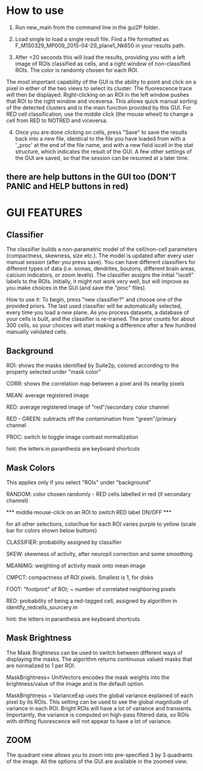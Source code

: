 # How to use

1) Run new_main from the command line in the gui2P folder. 

2) Load single to load a single result file. Find a file formatted as F_M150329_MP009_2015-04-29_plane1_Nk650 in your results path. 

3) After <20 seconds this will load the results, providing you with a left image of ROIs classified as cells, and a right window of non-classified ROIs. The color is randomly chosen for each ROI.

The most important capability of the GUI is the ability to point and click on a pixel in either of the two views to select its cluster. The fluorescence trace will then be displayed. Right-clicking on an ROI in the left window pushes that ROI to the right window and viceversa. This allows quick manual sorting of the detected clusters and is the main function provided by this GUI. For RED cell classification, use the middle click (the mouse wheel) to change a cell from RED to NOTRED and viceversa.

4) Once you are done clicking on cells, press "Save"  to save the results back into a new file, identical to the file you have loaded from with a '_proc' at the end of the file name, and with a new field iscell in the stat structure, which indicates the result of the GUI. A few other settings of the GUI are saved, so that the session can be resumed at a later time. 

## there are help buttons in the GUI too (DON'T PANIC and HELP buttons in red) 

# GUI FEATURES
## Classifier

The classifier builds a non-parametric model of the cell/non-cell parameters (compactness, skewness, size etc.). The model is updated after every user manual session (after you press save). You can have different classifiers for different types of data (i.e. somas, dendrites, boutons, different brain areas, calcium indicators, or zoom levels). The classifier assigns the initial "iscell" labels to the ROIs. Initially, it might not work very well, but will improve as you make choices in the GUI (and save the "proc" files). 

How to use it: 
To begin, press "new classifier?" and choose one of the provided priors.
The last used classifier will be automatically selected, every time you load a new plane.
As you process datasets, a database of your cells is built, and the classifier is re-trained.
The prior counts for about 300 cells, so your choices will start making a difference after a few hundred manually validated cells.


## Background

ROI: shows the masks identified by Suite2p, colored according to the property selected under "mask color"

CORR: shows the correlation map between a pixel and its nearby pixels

MEAN: average registered image

RED: average registered image of "red"/secondary color channel

RED - GREEN: subtracts off the contamination from "green"/primary channel

PROC: switch to toggle image contrast normalization

   hint: the letters in paranthesis are keyboard shortcuts


## Mask Colors

This applies only if you select "ROIs" under "background"

RANDOM: color chosen randomly - RED cells labelled in red (if secondary channel)

   *** middle mouse-click on an ROI to switch RED label ON/OFF ***

for all other selections, color/hue for each ROI varies purple to yellow (scale bar for colors shown below buttons)

CLASSIFIER: probability assigned by classifier

SKEW: skewness of activity, after neuropil correction and some smoothing

MEANIMG: weighting of activity mask onto mean image

CMPCT: compactness of ROI pixels. Smallest is 1, for disks

FOOT: "footprint" of ROI; ~ number of correlated neighboring pixels

RED: probability of being a red-tagged cell, assigned by algorithm in identify_redcells_sourcery.m

   hint: the letters in paranthesis are keyboard shortcuts

## Mask Brightness

The Mask Brightness can be used to switch between different ways of displaying the masks. The algorithm returns continuous valued masks that are normalized to 1 per ROI. 

MaskBrightness= UnitVectors encodes the mask weights into the brightness/value of the image and is the default option. 

MaskBrightness = VarianceExp uses the global variance explained of each pixel by its ROIs. This setting can be used to see the global magnitude of variance in each ROI. Bright ROIs will have a lot of variance and transients. Importantly, the variance is computed on high-pass filtered data, so ROIs with drifting fluorescence will not appear to have a lot of variance. 

## ZOOM

The quadrant view allows you to zoom into pre-specified 3 by 3 quadrants of the image. All the options of the GUI are available in the zoomed view. 


